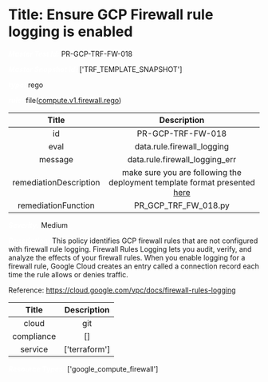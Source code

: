 



# Title: Ensure GCP Firewall rule logging is enabled


***<font color="white">Master Test Id:</font>*** PR-GCP-TRF-FW-018

***<font color="white">Master Snapshot Id:</font>*** ['TRF_TEMPLATE_SNAPSHOT']

***<font color="white">type:</font>*** rego

***<font color="white">rule:</font>*** file([compute.v1.firewall.rego])  
  
  
  
  

|Title|Description|
| :---: | :---: |
|id|PR-GCP-TRF-FW-018|
|eval|data.rule.firewall_logging|
|message|data.rule.firewall_logging_err|
|remediationDescription|make sure you are following the deployment template format presented <a href='https://cloud.google.com/compute/docs/reference/rest/v1/firewalls' target='_blank'>here</a>|
|remediationFunction|PR_GCP_TRF_FW_018.py|


***<font color="white">Severity:</font>*** Medium

***<font color="white">Description:</font>*** This policy identifies GCP firewall rules that are not configured with firewall rule logging.  Firewall Rules Logging lets you audit, verify, and analyze the effects of your firewall rules. When you enable logging for a firewall rule, Google Cloud creates an entry called a connection record each time the rule allows or denies traffic. 

Reference: https://cloud.google.com/vpc/docs/firewall-rules-logging  
  
  

|Title|Description|
| :---: | :---: |
|cloud|git|
|compliance|[]|
|service|['terraform']|


***<font color="white">Resource Types:</font>*** ['google_compute_firewall']


[compute.v1.firewall.rego]: https://github.com/prancer-io/prancer-compliance-test/tree/master/google/terraform/compute.v1.firewall.rego
